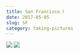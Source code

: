 ```yaml
---
title: San Francisco Ⅰ
date: 2017-05-05
slug: SF
category: taking-pictures
---
```


<div class="gallery">
    <img src="/photos/sf/001.jpg" />
    <img src="/photos/sf/002.jpg" />
</div>
